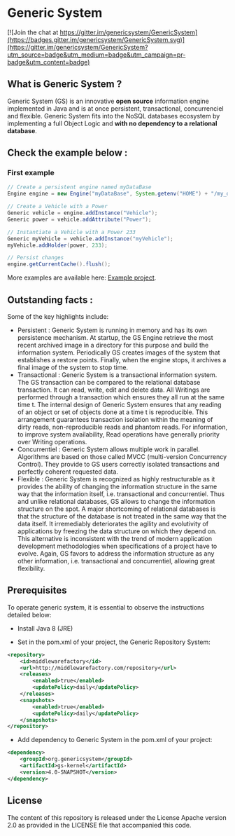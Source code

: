 Generic System
==============

[![Join the chat at https://gitter.im/genericsystem/GenericSystem](https://badges.gitter.im/genericsystem/GenericSystem.svg)](https://gitter.im/genericsystem/GenericSystem?utm_source=badge&utm_medium=badge&utm_campaign=pr-badge&utm_content=badge)

What is Generic System ?
------------------------
Generic System (GS) is an innovative **open source** information engine implemented in Java 
and is at once persistent, transactional, concurrenciel and flexible.
Generic System  fits into the NoSQL databases ecosystem by implementing a full Object Logic
and **with no dependency to a relational database**.

Check the example below :
-------------------------

### First example
```java
// Create a persistent engine named myDataBase
Engine engine = new Engine("myDataBase", System.getenv("HOME") + "/my_directory_path");

// Create a Vehicle with a Power
Generic vehicle = engine.addInstance("Vehicle");
Generic power = vehicle.addAttribute("Power");

// Instantiate a Vehicle with a Power 233
Generic myVehicle = vehicle.addInstance("myVehicle");
myVehicle.addHolder(power, 233);

// Persist changes
engine.getCurrentCache().flush();
```

More examples are available here: [Example project](https://github.com/genericsystem/genericsystem2014/tree/master/gs-example).

Outstanding facts :
-------------------
Some of the key highlights include:
* Persistent : Generic System is running in memory and has its own persistence mechanism. At startup, the GS Engine retrieve the most recent archived image
in a directory for this purpose and build the information system. Periodically GS creates images of the system that establishes a restore points.
Finally, when the engine stops, it archives a final image of the system to stop time.
* Transactional : Generic System is a transactional information system. The GS transaction can be compared to the relational database transaction.
 It can read, write, edit and delete data. All Writings are performed through a transaction which ensures they all run at the same time t. 
 The internal design of Generic System ensures that any reading of an object or set of objects done at a time t is reproducible. This arrangement guarantees transaction 
 isolation within the meaning of dirty reads, non-reproducible reads and phantom reads. For information,  to improve system availability, Read operations have generally 
 priority over Writing operations.
* Concurrentiel : Generic System allows multiple work in parallel. Algorithms are based on those called MVCC (multi-version Concurrency Control). They provide to GS users
 correctly isolated transactions and perfectly coherent requested data.
* Flexible : Generic System is recognized as highly restructurable as it provides the ability of changing the information structure in the same way that the information itself,
i.e. transactional and concurrentiel. Thus and unlike relational databases, GS allows to change the information  structure on the spot. 
A major shortcoming of relational databases is that the structure of the database is not treated in the same way that the data itself. 
It irremediably deteriorates the agility and evolutivity of applications by freezing the data structure on which they depend on.
This alternative is inconsistent  with the trend of modern application development methodologies  when specifications of a project have to evolve. 
Again, GS  favors to address the information structure as any other information, i.e. transactional and concurrentiel, allowing great flexibility.

Prerequisites
-------------

To operate generic system, it is essential to observe the instructions detailed below:
*  Install Java 8 (JRE)

* Set in the pom.xml of your project, the Generic Repository System:
```xml
<repository>
    <id>middlewarefactory</id>
    <url>http://middlewarefactory.com/repository</url>
    <releases>
        <enabled>true</enabled>
        <updatePolicy>daily</updatePolicy>
    </releases>
    <snapshots>
        <enabled>true</enabled>
        <updatePolicy>daily</updatePolicy>
    </snapshots>
</repository>
```

* Add dependency to Generic System in the pom.xml of your project:
```xml
<dependency>
    <groupId>org.genericsystem</groupId>
    <artifactId>gs-kernel</artifactId>
    <version>4.0-SNAPSHOT</version>
</dependency>
```

License
-------

The content of this repository is released under the License Apache version 2.0 as provided in the LICENSE file that accompanied this code.
